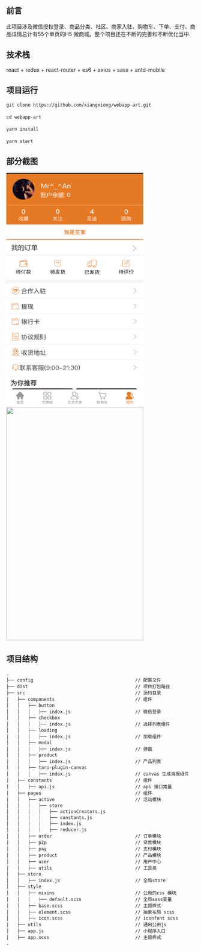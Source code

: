 ## 前言
此项目涉及微信授权登录、商品分类、社区、商家入驻、购物车、下单、支付、商品详情总计有55个单页的H5 微商城。整个项目还在不断的完善和不断优化当中.

## 技术栈
react + redux + react-router + es6 + axios + sass + antd-mobile

## 项目运行
```
git clone https://github.com/xiangxiong/webapp-art.git

cd webapp-art

yarn install

yarn start
```

## 部分截图

<img src="https://github.com/xiangxiong/webapp-art/blob/master/img/userCenter.png" width="365" height="619"/> <img src="https://github.com/xiangxiong/webapp-art/blob/master/img/userCenter(1).gif" width="365" height="619"/>

## 项目结构

```
.
├── config                                      // 配置文件
├── dist                                        // 项目打包路径
├── src                                         // 源码目录
│   ├── components                              // 组件
│   │   ├── button                              
│   │   │   ├── index.js                        // 微信登录
│   │   ├── checkbox                              
│   │   │   ├── index.js                        // 选择列表组件
│   │   ├── loading                              
│   │   │   ├── index.js                        // 加载组件
│   │   ├── modal                              
│   │   │   ├── index.js                        // 弹窗
│   │   ├── product                              
│   │   │   ├── index.js                        // 产品列表
│   │   ├── taro-plugin-canvas                              
│   │   │   ├── index.js                        // canvas 生成海报组件
│   ├── constants                               // 组件
│   │   ├── api.js                              // api 接口常量
│   ├── pages                                   // 组件
│   │   ├── active                              // 活动模块
│   │   │   ├── store                           
│   │   │   │   ├── actionCreators.js    
│   │   │   │   ├── constants.js   
│   │   │   │   ├── index.js   
│   │   │   │   ├── reducer.js              
│   │   ├── order                               // 订单模块
│   │   ├── p2p                                 // 贷款模块
│   │   ├── pay                                 // 支付模块
│   │   ├── product                             // 产品模块
│   │   ├── user                                // 用户中心
│   │   ├── utils                               // 工具类
│   ├── store                                   
│   │   ├── index.js                            // 全局store
│   ├── style                                   
│   │   ├── mixins                              // 公用的css 模块
│   │   │   ├── default.scss                    // 全局sass变量
│   │   ├── base.scss                           // 主题样式
│   │   ├── element.scss                        // 抽象布局 scss
│   │   ├── icon.scss                           // iconfont scss
│   ├── utils                                   // 通用公用js
│   ├── app.js                                  // 小程序入口
│   ├── app.scss                                // 主题样式
.
```